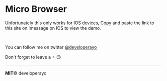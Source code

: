 # Micro Browser

Unfortunately this only works for IOS devices, Copy and paste the link to this site on imessage on IOS to view the demo.

<br>

You can follow me on twitter [@developerayo](https://twitter.com/developerayo)

Don't forget to leave a :star: :wink:

---

<b>MIT</b>&copy; developerayo
